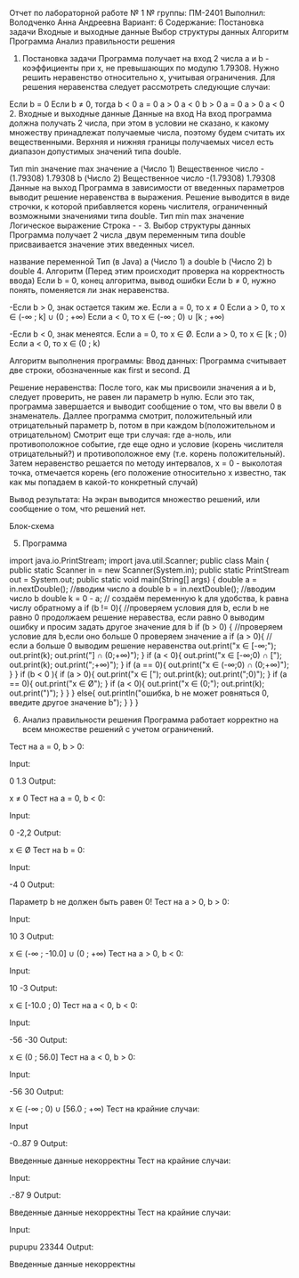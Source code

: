 Отчет по лабораторной работе № 1
№ группы: ПМ-2401
Выполнил: Володченко Анна Андреевна
Вариант: 6
Cодержание:
Постановка задачи
Входные и выходные данные
Выбор структуры данных
Алгоритм
Программа
Анализ правильности решения
1. Постановка задачи
Программа получает на вход 2 числа a и b - коэффициенты при x, не превышающих по модулю 1.79308. Нужно решить неравенство относительно x, учитывая ограничения.
Для решения неравенства следует рассмотреть следующие случаи:

Если b = 0
Если b ≠ 0, тогда
b < 0
a = 0
a > 0
a < 0
b > 0
a = 0
a > 0
a < 0
2. Входные и выходные данные
Данные на вход
На вход программа должна получать 2 числа, при этом в условии не сказано, к какому множеству принадлежат получаемые числа, поэтому будем считать их вещественными. Верхняя и нижняя границы получаемых чисел есть диапазон допустимых значений типа double.

Тип	min значение	max значение
a (Число 1)	Вещественное число	-(1.79308)	1.79308
b (Число 2)	Вещественное число	-(1.79308)	1.79308
Данные на выход
Программа в зависимости от введенных параметров выводит решение неравенства в выражения.
Решение выводится в виде строчки, к которой прибавляется корень числителя, ограниченный возможными значениями типа double.
Тип	min	max значение
Логическое выражение	Строка	-	-
3. Выбор структуры данных
Программа получает 2 числа ,двум переменным типа double присваивается значение этих введенных чисел.

название переменной	Тип (в Java)
a (Число 1)	a	double
b (Число 2)	b	double
4. Алгоритм
(Перед этим происходит проверка на корректность ввода)
Если b = 0, конец алгоритма, вывод ошибки
Если b ≠ 0, нужно понять, поменяется ли знак неравенства.

-Если b > 0, знак остается таким же.
Если a = 0, то x ≠ 0
Если a > 0, то x ∈ (-∞ ; k] ∪ (0 ; +∞)
Если a < 0, то x ∈ (-∞ ; 0) ∪ [k ; +∞)

-Если b < 0, знак менеятся.
Если a = 0, то x ∈ Ø.
Если a > 0, то x ∈ [k ; 0)
Если a < 0, то x ∈ (0 ; k)

Алгоритм выполнения программы:
Ввод данных:
Программа считывает две строки, обозначенные как first и second.
Д

Решение неравенства: После того, как мы присвоили значения a и b, следует проверить, не равен ли параметр b нулю.
Если это так, программа завершается и выводит сообщение о том, что вы ввели 0 в знаменатель. Даллее программа смотрит, положительный или отрицательный параметр b, потом в при каждом b(положительном и отрицательном) Смотрит еще три случая: где a-ноль, или противоположное событие, где еще одно и условие (корень числителя отрицательный?) и противоположное ему (т.е. корень положительный). Затем неравенство решается по методу интервалов, x = 0 - выколотая точка, отмечается корень (его положение относительно x известно, так как мы попадаем в какой-то конкретный случай)

Вывод результата:
На экран выводится множество решений, или сообщение о том, что решений нет.

Блок-схема

5. Программа

 import java.io.PrintStream;
import java.util.Scanner;
public class Main {
    public static Scanner in = new Scanner(System.in);
    public static PrintStream out = System.out;
    public static void main(String[] args) {
        double a = in.nextDouble(); //вводим число a
        double b = in.nextDouble(); //вводим число b
        double k = 0 - a; // создаём переменную k для удобства, k равна числу обратному а
        if (b != 0){  //проверяем условия для b, если b не равно 0 продолжаем решение неравества, если равно 0 выводим ошибку и просим задать другое значение для b
           if (b > 0) { //проверяем условие для b,если оно больше 0 проверяем значение a
               if (a > 0){ //если a больше 0 выводим решение неравенства
                   out.print("x ∈ [-∞;");
                   out.print(k);
                   out.print("] ∩ (0;+∞)");
                }
               if (a < 0){
                   out.print("x ∈ [-∞;0) ∩ [");
                   out.print(k);
                   out.print(";+∞)");
                }
                if (a == 0){
                   out.print("x ∈ (-∞;0) ∩ (0;+∞)");
                } 
            }
           if (b < 0 ){
               if (a > 0){
                   out.print("x ∈ [");
                   out.print(k);
                   out.print(";0)");
               }
               if (a == 0){
                   out.print("x ∈ Ø");
               }
               if (a < 0){
                   out.print("x ∈ (0;");
                   out.print(k);
                   out.print(")");
               }
           }
        }
        else{
            out.println("ошибка, b не может ровняться 0, введите другое значение b");
        }
    }
    }       
  
6. Анализ правильности решения
Программа работает корректно на всем множестве решений с учетом ограничений.

Тест на a = 0, b > 0:

Input:

0 1.3
Output:

x ≠ 0
Тест на a = 0, b < 0:

Input:

0 -2,2
Output:

x ∈ Ø
Тест на b = 0:

Input:

-4 0
Output:

Параметр b не должен быть равен 0!
Тест на a > 0, b > 0:

Input:

10 3
Output:

x ∈ (-∞ ; -10.0] ∪ (0 ; +∞)
Тест на a > 0, b < 0:

Input:

10 -3
Output:

x ∈ [-10.0 ; 0)
Тест на a < 0, b < 0:

Input:

-56 -30
Output:

x ∈ (0 ; 56.0]
Тест на a < 0, b > 0:

Input:

-56 30
Output:

x ∈ (-∞ ; 0) ∪ [56.0 ; +∞)
Тест на крайние случаи:

Input

-0..87 9
Output:

Введенные данные некорректны
Тест на крайние случаи:

Input:

.-87 9
Output:

Введенные данные некорректны
Тест на крайние случаи:

Input:

pupupu 23344
Output:

Введенные данные некорректны

